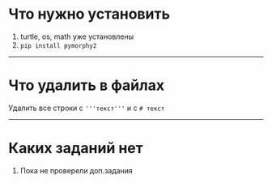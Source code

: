 # Что нужно установить
 1. turtle, os, math уже установлены
 2. ```pip install pymorphy2```
____
# Что удалить в файлах
Удалить все строки с
```'''текст'''``` и с ```# текст```
____
# Каких заданий нет
1. Пока не проверели доп.задания
